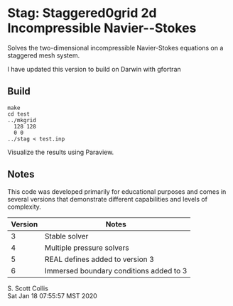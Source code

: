 # Stag:  Staggered0grid 2d Incompressible Navier--Stokes

Solves the two-dimensional incompressible Navier-Stokes 
equations on a staggered mesh system.

I have updated this version to build on Darwin with gfortran

## Build

    make
    cd test
    ../mkgrid
      128 128
      0 0
    ../stag < test.inp 

Visualize the results using Paraview.

## Notes

This code was developed primarily for educational purposes and comes
in several versions that demonstrate different capabilities and levels
of complexity.

Version | Notes
--------|-------------------------------------
  3     | Stable solver	
  4     | Multiple pressure solvers
  5     | REAL defines added to version 3
  6     | Immersed boundary conditions added to 3

S. Scott Collis\
Sat Jan 18 07:55:57 MST 2020
